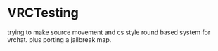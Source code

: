 # VRCTesting

trying to make source movement and cs style round based system for vrchat. plus porting a jailbreak map.
